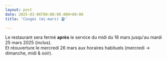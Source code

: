 ```yaml
---
layout: post
date: 2025-03-06T00:00:00.000+00:00
title: 'Congés (mi-mars) 🏖️'

---
```

Le restaurant sera fermé **après** le service du midi du 16 mars jusqu'au mardi 25 mars 2025 (inclus).  
Et réouverture le mercredi 26 mars aux horaires habituels (mercredi -> dimanche, midi & soir).

